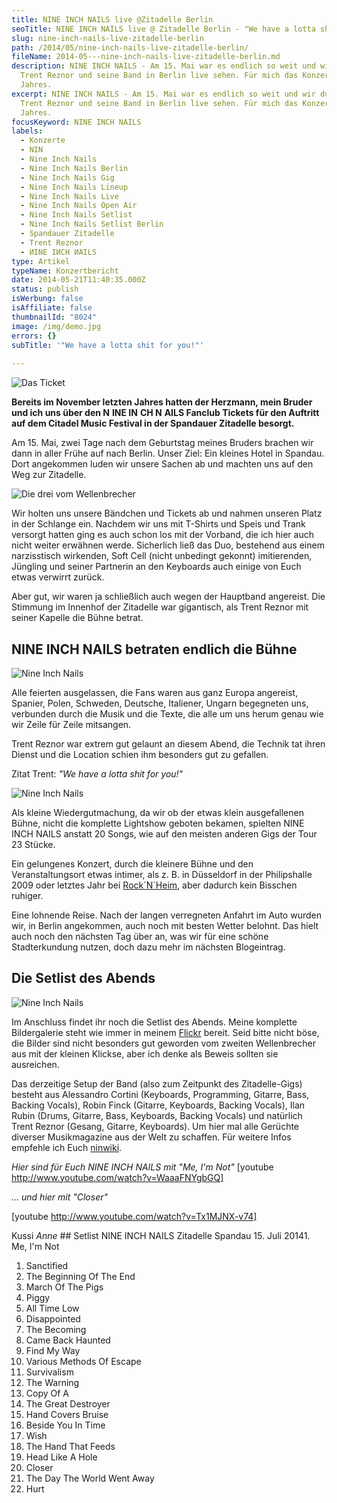 ```yaml
---
title: NINE INCH NAILS live @Zitadelle Berlin
seoTitle: NINE INCH NAILS live @ Zitadelle Berlin - "We have a lotta shit für you!"
slug: nine-inch-nails-live-zitadelle-berlin
path: /2014/05/nine-inch-nails-live-zitadelle-berlin/
fileName: 2014-05---nine-inch-nails-live-zitadelle-berlin.md
description: NINE INCH NAILS - Am 15. Mai war es endlich so weit und wir durften
  Trent Reznor und seine Band in Berlin live sehen. Für mich das Konzert des
  Jahres.
excerpt: NINE INCH NAILS - Am 15. Mai war es endlich so weit und wir durften
  Trent Reznor und seine Band in Berlin live sehen. Für mich das Konzert des
  Jahres.
focusKeyword: NINE INCH NAILS
labels:
  - Konzerte
  - NIN
  - Nine Inch Nails
  - Nine Inch Nails Berlin
  - Nine Inch Nails Gig
  - Nine Inch Nails Lineup
  - Nine Inch Nails Live
  - Nine Inch Nails Open Air
  - Nine Inch Nails Setlist
  - Nine Inch Nails Setlist Berlin
  - Spandauer Zitadelle
  - Trent Reznor
  - ИINE IИCH ИAILS
type: Artikel
typeName: Konzertbericht
date: 2014-05-21T11:40:35.000Z
status: publish
isWerbung: false
isAffiliate: false
thumbnailId: "8024"
image: /img/demo.jpg
errors: {}
subTitle: '"We have a lotta shit for you!"'
  
---
```


![Das Ticket](http://cardamonchai.files.wordpress.com/2014/05/nin-ticket-1553.jpg?w=300 "[ ](https://www.flickr.com/photos/99929697@N07/sets/72157644745726325/)  Das Ticket")

**Bereits im November letzten Jahres hatten der Herzmann, mein Bruder und ich
uns über den N** **INE IN** **CH N** **AILS Fanclub Tickets für den Auftritt auf
dem Citadel Music Festival in der Spandauer Zitadelle besorgt.**

Am 15. Mai, zwei Tage nach dem Geburtstag meines Bruders brachen wir dann in
aller Frühe auf nach Berlin. Unser Ziel: Ein kleines Hotel in Spandau. Dort
angekommen luden wir unsere Sachen ab und machten uns auf den Weg zur Zitadelle.

![Die drei vom Wellenbrecher](http://cardamonchai.files.wordpress.com/2014/05/nine-inch-nails-citadel-music-festival-berlin.jpg?w=300 "[ ](https://www.flickr.com/photos/99929697@N07/sets/72157644745726325/)  Die drei vom Wellenbrecher")

Wir holten uns unsere Bändchen und Tickets ab und nahmen unseren Platz in der
Schlange ein. Nachdem wir uns mit T-Shirts und Speis und Trank versorgt hatten
ging es auch schon los mit der Vorband, die ich hier auch nicht weiter erwähnen
werde. Sicherlich ließ das Duo, bestehend aus einem narzisstisch wirkenden, Soft
Cell (nicht unbedingt gekonnt) imitierenden, Jüngling und seiner Partnerin an
den Keyboards auch einige von Euch etwas verwirrt zurück.

Aber gut, wir waren ja schließlich auch wegen der Hauptband angereist. Die
Stimmung im Innenhof der Zitadelle war gigantisch, als Trent Reznor mit seiner
Kapelle die Bühne betrat.

## NINE INCH NAILS betraten endlich die Bühne

![Nine Inch Nails](http://cardamonchai.files.wordpress.com/2014/05/nine-inch-nails-citadel-music-festival-berlin-1292.jpg?w=300 "[ ](https://www.flickr.com/photos/99929697@N07/sets/72157644745726325/)  Nine Inch Nails")

Alle feierten ausgelassen, die Fans waren aus ganz Europa angereist, Spanier,
Polen, Schweden, Deutsche, Italiener, Ungarn begegneten uns, verbunden durch die
Musik und die Texte, die alle um uns herum genau wie wir Zeile für Zeile
mitsangen.

Trent Reznor war extrem gut gelaunt an diesem Abend, die Technik tat ihren
Dienst und die Location schien ihm besonders gut zu gefallen.

Zitat Trent: _"We have a lotta shit for you!"_

![Nine Inch Nails](http://cardamonchai.files.wordpress.com/2014/05/nine-inch-nails-citadel-music-festival-berlin-1291.jpg?w=300 "[ ](https://www.flickr.com/photos/99929697@N07/sets/72157644745726325/)  Nine Inch Nails")

Als kleine Wiedergutmachung, da wir ob der etwas klein ausgefallenen Bühne,
nicht die komplette Lightshow geboten bekamen, spielten NINE INCH NAILS anstatt
20 Songs, wie auf den meisten anderen Gigs der Tour 23 Stücke.

Ein gelungenes Konzert, durch die kleinere Bühne und den Veranstaltungsort etwas
intimer, als z. B. in Düsseldorf in der Philipshalle 2009 oder letztes Jahr bei
[Rock´N`Heim](//2013/08/20/rocknheim-2013/), aber dadurch kein Bisschen ruhiger.

Eine lohnende Reise. Nach der langen verregneten Anfahrt im Auto wurden wir, in
Berlin angekommen, auch noch mit besten Wetter belohnt. Das hielt auch noch den
nächsten Tag über an, was wir für eine schöne Stadterkundung nutzen, doch dazu
mehr im nächsten Blogeintrag.

## Die Setlist des Abends

![Nine Inch Nails ](http://cardamonchai.files.wordpress.com/2014/05/nine-inch-nails-citadel-music-festival-berlin-1277.jpg?w=300 "[ ](https://www.flickr.com/photos/99929697@N07/sets/72157644745726325/)  Nine Inch Nails")

Im Anschluss findet ihr noch die Setlist des Abends. Meine komplette
Bildergalerie steht wie immer in meinem
[Flickr](https://www.flickr.com/photos/99929697@N07/sets/72157644745726325/)
bereit. Seid bitte nicht böse, die Bilder sind nicht besonders gut geworden vom
zweiten Wellenbrecher aus mit der kleinen Klickse, aber ich denke als Beweis
sollten sie ausreichen.

Das derzeitige Setup der Band (also zum Zeitpunkt des Zitadelle-Gigs) besteht
aus Alessandro Cortini (Keyboards, Programming, Gitarre, Bass, Backing Vocals),
Robin Finck (Gitarre, Keyboards, Backing Vocals), Ilan Rubin (Drums, Gitarre,
Bass, Keyboards, Backing Vocals) und natürlich Trent Reznor (Gesang, Gitarre,
Keyboards). Um hier mal alle Gerüchte diverser Musikmagazine aus der Welt zu
schaffen. Für weitere Infos empfehle ich Euch [ninwiki](http://www.ninwiki.com).

_Hier sind für Euch NINE INCH NAILS mit "Me, I'm Not"_ [youtube
http://www.youtube.com/watch?v=WaaaFNYgbGQ]

_... und hier mit "Closer"_

[youtube http://www.youtube.com/watch?v=Tx1MJNX-v74]

Kussi _Anne_ ## Setlist NINE INCH NAILS Zitadelle Spandau 15. Juli 20141. Me,
I'm Not

1.  Sanctified
1.  The Beginning Of The End
1.  March Of The Pigs
1.  Piggy
1.  All Time Low
1.  Disappointed
1.  The Becoming
1.  Came Back Haunted
1.  Find My Way
1.  Various Methods Of Escape
1.  Survivalism
1.  The Warning
1.  Copy Of A
1.  The Great Destroyer
1.  Hand Covers Bruise
1.  Beside You In Time
1.  Wish
1.  The Hand That Feeds
1.  Head Like A Hole
1.  Closer
1.  The Day The World Went Away
1.  Hurt

&nbsp;

  